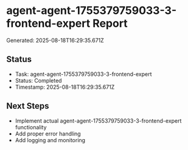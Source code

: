 # agent-agent-1755379759033-3-frontend-expert Report

Generated: 2025-08-18T16:29:35.671Z

## Status
- Task: agent-agent-1755379759033-3-frontend-expert
- Status: Completed
- Timestamp: 2025-08-18T16:29:35.671Z

## Next Steps
- Implement actual agent-agent-1755379759033-3-frontend-expert functionality
- Add proper error handling
- Add logging and monitoring
